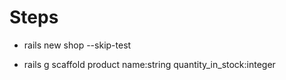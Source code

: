 # Steps

* rails new shop --skip-test

* rails g scaffold product name:string quantity_in_stock:integer
